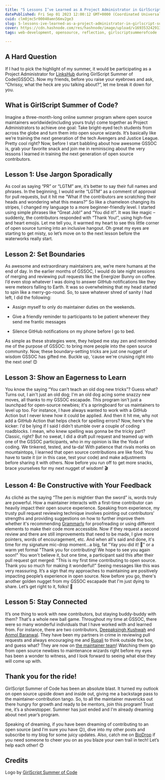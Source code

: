 ```yaml
---
title: "5 Lessons I’ve Learned as A Project Administrator in GirlScript Summer of Code"
datePublished: Fri Sep 01 2023 12:00:12 GMT+0000 (Coordinated Universal Time)
cuid: clm0jmc5r00040amn56mv2ge3
slug: 5-lessons-ive-learned-as-a-project-administrator-in-girlscript-summer-of-code
cover: https://cdn.hashnode.com/res/hashnode/image/upload/v1693532429139/a80d1df2-1237-4635-b2c0-07c33ccc5bca.png
tags: web-development, opensource, reflection, girlscriptsummerofcode

---
```


## A Hard Question

If I had to pick the highlight of my summer, it would be participating as a Project Administrator for [LinksHub](https://www.linkshub.dev/) during GirlScript Summer of Code(GSSOC). Now my friends, before you raise your eyebrows and ask, “Chrissy, what the heck are you talking about?”, let me break it down for you.

## What is GirlScript Summer of Code?

Imagine a three-month-long online summer program where open source maintainers worldwide(including yours truly) come together as Project Administrators to achieve one goal: Take bright-eyed tech students from across the globe and turn them into open source wizards. It’s basically like we’re training the next generation of the tech Avengers and Justice League. Pretty cool right? Now, before I start babbling about how awesome GSSOC is, grab your favorite snack and join me in reminiscing about the very lessons I learned in training the next generation of open source contributors.

## **Lesson 1: Use Jargon Sporadically**

As cool as saying “PR” or “LGTM” are, it’s better to say their full names and phrases. In the beginning, I would write “LGTM” as a comment of approval for pull requests, but it hit me “What if the contributors are scratching their heads and wondering what this means?” So like a chameleon changing its stripes, I changed my language to a more beginner-friendly level. I started using simple phrases like “Great Job!” and “You did it!”. It was like magic – suddenly, the contributors responded with “Thank You!”, using high-five and heart emojis. Let me tell you, it warmed my heart to see this little corner of open source turning into an inclusive hangout. Oh great my eyes are starting to get misty, so let’s move on to the next lesson before the waterworks really start.

## **Lesson 2: Set Boundaries**

As awesome and extraordinary maintainers are, we’re mere humans at the end of day. In the earlier months of GSSOC, I would do late night sessions of merging and reviewing pull requests like the Energizer Bunny on coffee. I’d even stop whatever I was doing to answer GitHub notifications like they were meteors falling to Earth. It was so overwhelming that my head started to spin like a merry-go-round. So, to save whatever shred of sanity I had left, I did the following:

* Assign myself to only do maintainer duties on the weekends.
    
* Give a friendly reminder to participants to be patient whenever they send me frantic messages
    
* Silence GitHub notifications on my phone before I go to bed.
    

As simple as these strategies were, they helped me stay zen and reminded me of the purpose of GSSOC: to bring more people into the open source community. Now, these boundary-setting tricks are just one nugget of wisdom GSSOC has gifted me. Buckle up, 'cause we're cruising right into the next one! 😊

## **Lesson 3: Show an Eagerness to Learn**

You know the saying “You can’t teach an old dog new tricks”? Guess what? Turns out, I ain't just an old dog; I'm an old dog acing some snazzy new moves, all thanks to my GSSOC escapade. This program isn't just a launchpad for open-source newbies; it's a springboard for us maintainers to level up too. For instance, I have always wanted to work with a GitHub Action but I never knew how it could be applied. And then it hit me, why not add a GitHub Action that helps check for spelling errors? Now, here's the kicker: I'd be lying if I said I didn't stumble over a couple of coding roadblocks. I mean, who knew spelling was gonna be the tricky part? Classic, right? But no sweat, I did a draft pull request and teamed up with one of the GSSOC participants, who in my opinion is like the Yoda of coding. We tinkered, tested, and ta-da! With patience that rivals monks on mountaintops, I learned that open source contributions are like food. You have to taste it (or in this case, test your code) and make adjustments before sharing it with others. Now before you run off to get more snacks, brace yourselves for my next nugget of wisdom! 🎬

## **Lesson 4: Be Constructive with Your Feedback**

As cliché as the saying “The pen is mightier than the sword” is, words truly are powerful. How a maintainer interacts with a first-time contributor can heavily impact their open source experience. Speaking from experience, my trusty pull request reviewing technique involves pointing out contributors’ strengths and providing suggestions on how to further improve them whether it's recommending [Grammarly](https://www.grammarly.com/browser/chrome) for proofreading or using different elements to make their code more accessible. Now if they request a second review and there are still improvements that need to be made, I give more pointers, words of encouragement, etc. And when all's said and done, it's time for my signature mic-drop moment…a big, fat "Yay you did it! 🥳" or a warm yet formal "Thank you for contributing! We hope to see you again soon!" You won't believe it, but one time, a participant said this after their pull request got merged: "This is my first time contributing to open source. Thank you so much for making it wonderful!” Seeing messages like this was very reassuring. It’s a sign that my approaches to maintaining are positively impacting people’s experience in open source. Now before you go, there's another golden nugget from my GSSOC escapade that I'm just dying to share. Let’s get right to it, folks! 🎉

## **Lesson 5: Stay Connected**

It’s one thing to work with new contributors, but staying buddy-buddy with them? That's a whole new ball game. Throughout my time at GSSOC, there were so many wonderful individuals that I have worked with and learned from. For instance, there are two contributors, [Deepaksingh Kushwah](https://github.com/k-deepak04) and [Anmol Baranwal](https://github.com/Anmol-Baranwal). They have been my partners in crime in reviewing pull requests and always encouraging me and [Rupali](https://github.com/rupali-codes) to think outside the box, and guess what? They are now on [the maintainer team](https://www.linkshub.dev/contributors)! Watching them go from open source newbies to maintenance wizards right before my eyes has been a wonder to witness, and I look forward to seeing what else they will come up with.

## Thank you for the ride!

GirlScript Summer of Code has been an absolute blast. It turned my outlook on open source upside down and inside out, giving me a backstage pass to the maintainer-contribution tango. So, to all the maintainer mavericks out there hungry for growth and ready to be mentors, join this program! Trust me, it’s a showstopper. Summer has just ended and I'm already dreaming about next year’s program.

Speaking of dreaming, if you have been dreaming of contributing to an open source (and I’m sure you have 😉), dive into my other posts and subscribe to my blog for some juicy updates. Also, catch me on [BioDrop](https://www.biodrop.io/CBID2) if you need someone to cheer you on as you blaze your own trail in tech! Let’s help each other! 😊

## Credits

Logo by [GirlScript Summer of Code](https://gssoc.girlscript.tech/)